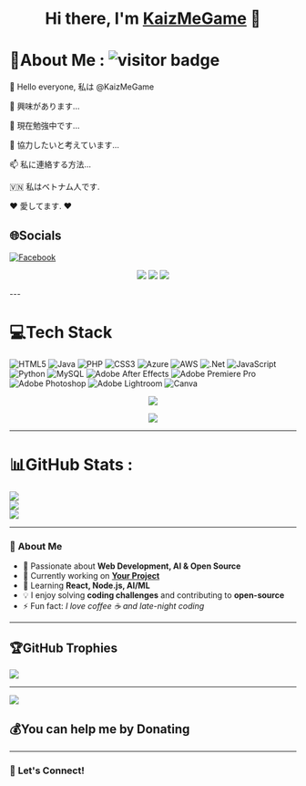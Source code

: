 <h1 align="center">Hi there, I'm <a href="https://github.com/your-username">KaizMeGame</a> 👋</h1>

# 💫About Me : ![visitor badge](https://visitor-badge.laobi.icu/badge?page_id=jwenjian.visitor-badge&left_text=MyPageVisitors)

👋 Hello everyone, 私は @KaizMeGame

👀 興味があります...

🌱 現在勉強中です...

💞️ 協力したいと考えています...

📫 私に連絡する方法...

🇻🇳 私はベトナム人です.

❤️ 愛してます. ❤️

## 🌐Socials
[![Facebook](https://img.shields.io/badge/Facebook-%231877F2.svg?logo=Facebook&logoColor=white)](https://facebook.com/https://www.facebook.com/kaizdepzaiii) 
<p align="center">
  <a href="https://your-website.com"><img src="https://img.shields.io/badge/Portfolio-%F0%9F%92%BC-ff69b4" /></a>
  <a href="https://linkedin.com/in/your-linkedin"><img src="https://img.shields.io/badge/LinkedIn-%230077B5.svg?&style=flat&logo=linkedin&logoColor=white" /></a>
  <a href="mailto:your-email@gmail.com"><img src="https://img.shields.io/badge/Email-%23D14836.svg?&style=flat&logo=gmail&logoColor=white" /></a>
</p>
---


# 💻Tech Stack
![HTML5](https://img.shields.io/badge/html5-%23E34F26.svg?style=plastic&logo=html5&logoColor=white) ![Java](https://img.shields.io/badge/java-%23ED8B00.svg?style=plastic&logo=java&logoColor=white) ![PHP](https://img.shields.io/badge/php-%23777BB4.svg?style=plastic&logo=php&logoColor=white) ![CSS3](https://img.shields.io/badge/css3-%231572B6.svg?style=plastic&logo=css3&logoColor=white) ![Azure](https://img.shields.io/badge/azure-%230072C6.svg?style=plastic&logo=azure-devops&logoColor=white) ![AWS](https://img.shields.io/badge/AWS-%23FF9900.svg?style=plastic&logo=amazon-aws&logoColor=white) ![.Net](https://img.shields.io/badge/.NET-5C2D91?style=plastic&logo=.net&logoColor=white) ![JavaScript](https://img.shields.io/badge/javascript-%23323330.svg?style=plastic&logo=javascript&logoColor=%23F7DF1E) ![Python](https://img.shields.io/badge/python-3670A0?style=plastic&logo=python&logoColor=ffdd54) ![MySQL](https://img.shields.io/badge/mysql-%2300f.svg?style=plastic&logo=mysql&logoColor=white) ![Adobe After Effects](https://img.shields.io/badge/Adobe%20After%20Effects-9999FF.svg?style=plastic&logo=Adobe%20After%20Effects&logoColor=white) ![Adobe Premiere Pro](https://img.shields.io/badge/Adobe%20Premiere%20Pro-9999FF.svg?style=plastic&logo=Adobe%20Premiere%20Pro&logoColor=white) ![Adobe Photoshop](https://img.shields.io/badge/adobephotoshop-%2331A8FF.svg?style=plastic&logo=adobephotoshop&logoColor=white) ![Adobe Lightroom](https://img.shields.io/badge/Adobe%20Lightroom-31A8FF.svg?style=plastic&logo=Adobe%20Lightroom&logoColor=white) ![Canva](https://img.shields.io/badge/Canva-%2300C4CC.svg?style=plastic&logo=Canva&logoColor=white)

<p align="center">
  <img src="https://skillicons.dev/icons?i=html,css,js,ts,react,nodejs,express,mongodb,python,git,github,figma" />
</p>

<p align="center">
  <a href="https://github.com/your-username"><img src="https://img.shields.io/github/followers/your-username?label=Follow&style=social" /></a>
</p>

---

# 📊GitHub Stats :
![](https://github-readme-stats.vercel.app/api?username=KaizMeGame&theme=shades-of-purple&hide_border=true&include_all_commits=true&count_private=true)<br/>
![](https://github-readme-streak-stats.herokuapp.com/?user=KaizMeGame&theme=shades-of-purple&hide_border=true)<br/>
![](https://github-readme-stats.vercel.app/api/top-langs/?username=KaizMeGame&theme=shades-of-purple&hide_border=true&include_all_commits=true&count_private=true&layout=compact)

---

### 🚀 **About Me**  
- 🎯 Passionate about **Web Development, AI & Open Source**  
- 🔭 Currently working on **[Your Project](https://github.com/your-repo)**  
- 🌱 Learning **React, Node.js, AI/ML**  
- 💡 I enjoy solving **coding challenges** and contributing to **open-source**  
- ⚡ Fun fact: _I love coffee ☕ and late-night coding_  

---

## 🏆GitHub Trophies
![](https://github-trophies.vercel.app/?username=KaizMeGame&theme=dark_dimmed&no-frame=false&no-bg=false&margin-w=4)

---
[![](https://visitcount.itsvg.in/api?id=KaizMeGame&icon=7&color=0)](https://visitcount.itsvg.in)

  ## 💰You can help me by Donating


  <!-- Proudly created with GPRM ( https://gprm.itsvg.in ) -->
  ---

### 📌 **Let's Connect!**  
  

